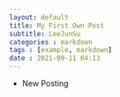 ```yaml
---
layout: default
title: My First Own Post
subtitle: LeeJunSu
categories : markdown
tags : [example, markdown]
date : 2021-09-11 04:13
---
```

* New Posting